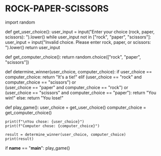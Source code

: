# ROCK-PAPER-SCISSORS
import random

def get_user_choice():
    user_input = input("Enter your choice (rock, paper, scissors): ").lower()
    while user_input not in ["rock", "paper", "scissors"]:
        user_input = input("Invalid choice. Please enter rock, paper, or scissors: ").lower()
    return user_input

def get_computer_choice():
    return random.choice(["rock", "paper", "scissors"])

def determine_winner(user_choice, computer_choice):
    if user_choice == computer_choice:
        return "It's a tie!"
    elif (user_choice == "rock" and computer_choice == "scissors") or \
         (user_choice == "paper" and computer_choice == "rock") or \
         (user_choice == "scissors" and computer_choice == "paper"):
        return "You win!"
    else:
        return "You lose!"

def play_game():
    user_choice = get_user_choice()
    computer_choice = get_computer_choice()

    print(f"\nYou chose: {user_choice}")
    print(f"Computer chose: {computer_choice}")

    result = determine_winner(user_choice, computer_choice)
    print(result)

if __name__ == "__main__":
    play_game()
